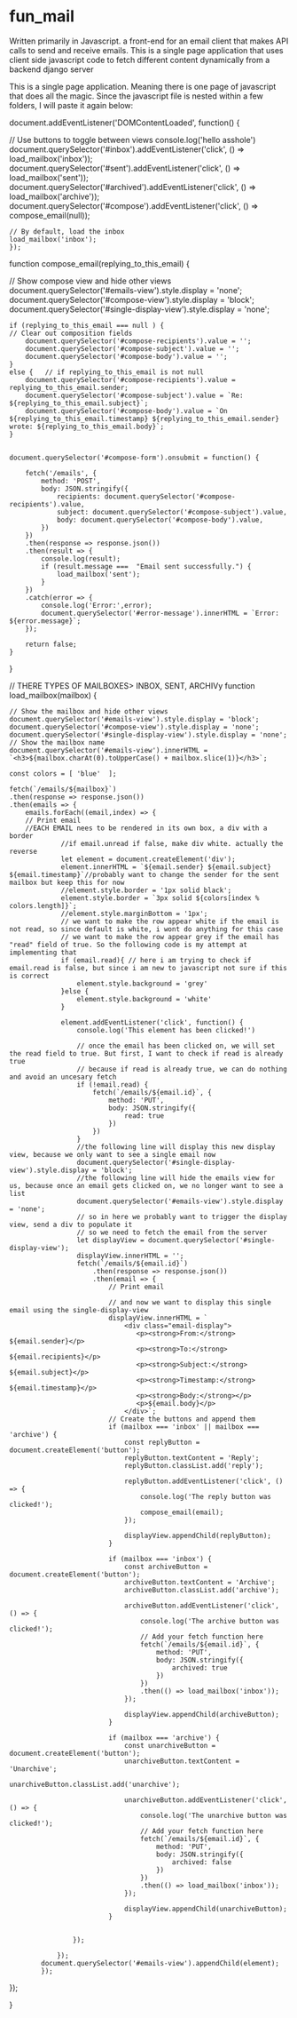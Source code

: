# fun_mail
Written primarily in Javascript. a front-end for an email client that makes API calls to send and receive emails. This is a single page application that uses client side javascript code to fetch different content dynamically from a backend django server

This is a single page application. Meaning there is one page of javascript that does all the magic.  Since the javascript file is nested within a few folders, I will paste it again below:

document.addEventListener('DOMContentLoaded', function() {

  // Use buttons to toggle between views
    console.log('hello asshole')
    document.querySelector('#inbox').addEventListener('click', () => load_mailbox('inbox'));
    document.querySelector('#sent').addEventListener('click', () => load_mailbox('sent'));
    document.querySelector('#archived').addEventListener('click', () => load_mailbox('archive'));
    document.querySelector('#compose').addEventListener('click', () => compose_email(null));

    // By default, load the inbox
    load_mailbox('inbox');
    });

function compose_email(replying_to_this_email) {

  // Show compose view and hide other views
    document.querySelector('#emails-view').style.display = 'none';
    document.querySelector('#compose-view').style.display = 'block';
    document.querySelector('#single-display-view').style.display = 'none';

    if (replying_to_this_email === null ) {
    // Clear out composition fields
        document.querySelector('#compose-recipients').value = '';
        document.querySelector('#compose-subject').value = '';
        document.querySelector('#compose-body').value = '';
    }
    else {   // if replying_to_this_email is not null 
        document.querySelector('#compose-recipients').value = replying_to_this_email.sender;
        document.querySelector('#compose-subject').value = `Re: ${replying_to_this_email.subject}`;
        document.querySelector('#compose-body').value = `On ${replying_to_this_email.timestamp} ${replying_to_this_email.sender} wrote: ${replying_to_this_email.body}`;
    }

        
    document.querySelector('#compose-form').onsubmit = function() {
     
        fetch('/emails', {
            method: 'POST',
            body: JSON.stringify({
                recipients: document.querySelector('#compose-recipients').value,
                subject: document.querySelector('#compose-subject').value,
                body: document.querySelector('#compose-body').value,
            })
        })
        .then(response => response.json())
        .then(result => {
            console.log(result);
            if (result.message ===  "Email sent successfully.") {
                load_mailbox('sent');
            }
        })
        .catch(error => {
            console.log('Error:',error);
            document.querySelector('#error-message').innerHTML = `Error: ${error.message}`;
        });

        return false; 
    }
} 


// THERE TYPES OF MAILBOXES>   INBOX, SENT, ARCHIVy 
function load_mailbox(mailbox) {
    
    // Show the mailbox and hide other views
    document.querySelector('#emails-view').style.display = 'block';
    document.querySelector('#compose-view').style.display = 'none';
    document.querySelector('#single-display-view').style.display = 'none';
    // Show the mailbox name
    document.querySelector('#emails-view').innerHTML = `<h3>${mailbox.charAt(0).toUpperCase() + mailbox.slice(1)}</h3>`;
    
    const colors = [ 'blue'  ];

    fetch(`/emails/${mailbox}`)
    .then(response => response.json())
    .then(emails => {
        emails.forEach((email,index) => {
        // Print email
        //EACH EMAIL nees to be rendered in its own box, a div with a border
                 //if email.unread if false, make div white. actually the reverse
                 let element = document.createElement('div');
                 element.innerHTML = `${email.sender} ${email.subject} ${email.timestamp}`//probably want to change the sender for the sent mailbox but keep this for now
                 //element.style.border = '1px solid black'; 
                 element.style.border = `3px solid ${colors[index % colors.length]}`;
                 //element.style.marginBottom = '1px';
                 // we want to make the row appear white if the email is not read, so since default is white, i wont do anything for this case
                 // we want to make the row appear grey if the email has "read" field of true. So the following code is my attempt at implementing that
                 if (email.read){ // here i am trying to check if email.read is false, but since i am new to javascript not sure if this is correct
                     element.style.background = 'grey' 
                 }else {
                     element.style.background = 'white'
                 }

                 element.addEventListener('click', function() {
                     console.log('This element has been clicked!')

                     // once the email has been clicked on, we will set the read field to true. But first, I want to check if read is already true
                     // because if read is already true, we can do nothing and avoid an uncesary fetch 
                     if (!email.read) {
                         fetch(`/emails/${email.id}`, {
                             method: 'PUT',
                             body: JSON.stringify({
                                 read: true
                             })
                         })
                     }
                     //the following line will display this new display view, because we only want to see a single email now
                     document.querySelector('#single-display-view').style.display = 'block';
                     //the following line will hide the emails view for us, because once an email gets clicked on, we no longer want to see a list
                     document.querySelector('#emails-view').style.display = 'none';
                     // so in here we probably want to trigger the display view, send a div to populate it
                     // so we need to fetch the email from the server
                     let displayView = document.querySelector('#single-display-view');
                     displayView.innerHTML = '';
                     fetch(`/emails/${email.id}`)
                         .then(response => response.json())
                         .then(email => {
                             // Print email

                             // and now we want to display this single email using the single-display-view
                             displayView.innerHTML = `
                                 <div class="email-display">
                                    <p><strong>From:</strong> ${email.sender}</p>
                                    <p><strong>To:</strong> ${email.recipients}</p>
                                    <p><strong>Subject:</strong> ${email.subject}</p>
                                    <p><strong>Timestamp:</strong> ${email.timestamp}</p>
                                    <p><strong>Body:</strong></p>
                                    <p>${email.body}</p>
                                 </div>`;
                             // Create the buttons and append them
                             if (mailbox === 'inbox' || mailbox === 'archive') {
                                 const replyButton = document.createElement('button');
                                 replyButton.textContent = 'Reply';
                                 replyButton.classList.add('reply');

                                 replyButton.addEventListener('click', () => {
                                     console.log('The reply button was clicked!');
                                     compose_email(email);
                                 });

                                 displayView.appendChild(replyButton);
                             }

                             if (mailbox === 'inbox') {
                                 const archiveButton = document.createElement('button');
                                 archiveButton.textContent = 'Archive';
                                 archiveButton.classList.add('archive');

                                 archiveButton.addEventListener('click', () => {
                                     console.log('The archive button was clicked!');
                                     // Add your fetch function here
                                     fetch(`/emails/${email.id}`, {
                                         method: 'PUT',
                                         body: JSON.stringify({
                                             archived: true
                                         })
                                     })
                                     .then(() => load_mailbox('inbox'));
                                 });

                                 displayView.appendChild(archiveButton);
                             }

                             if (mailbox === 'archive') {
                                 const unarchiveButton = document.createElement('button');
                                 unarchiveButton.textContent = 'Unarchive';
                                 unarchiveButton.classList.add('unarchive');

                                 unarchiveButton.addEventListener('click', () => {
                                     console.log('The unarchive button was clicked!');
                                     // Add your fetch function here
                                     fetch(`/emails/${email.id}`, {
                                         method: 'PUT',
                                         body: JSON.stringify({
                                             archived: false
                                         })
                                     })
                                     .then(() => load_mailbox('inbox')); 
                                 });

                                 displayView.appendChild(unarchiveButton);
                             }

                          
                    });

                });
            document.querySelector('#emails-view').appendChild(element);
            });
                
});
           
}
